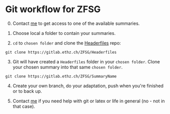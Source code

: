 # Git workflow for ZFSG

0. Contact [me](mailto:muellegi@student.ethz.ch) to get access to one of the available summaries.

1. Choose local a folder to contain your summaries.

2. `cd` to `chosen folder` and clone the [Headerfiles](https://gitlab.ethz.ch/ZFSG/Headerfiles) repo:

`git clone https://gitlab.ethz.ch/ZFSG/Headerfiles`

3. Git will have created a `Headerfiles` folder in your `chosen folder`. Clone your chosen summary into that same `chosen folder`. 

`git clone https://gitlab.ethz.ch/ZFSG/SummaryName`

4. Create your own branch, do your adaptation, push when you're finished or to back up.

5. Contact [me](mailto:muellegi@student.ethz.ch) if you need help with git or latex or life in general (no - not in that case).
